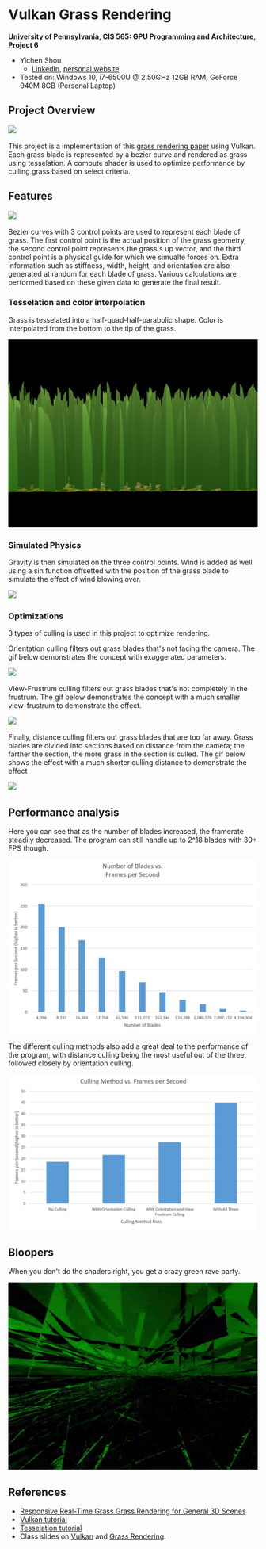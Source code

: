 Vulkan Grass Rendering
================

**University of Pennsylvania, CIS 565: GPU Programming and Architecture, Project 6**

* Yichen Shou
  * [LinkedIn](https://www.linkedin.com/in/yichen-shou-68023455/), [personal website](http://www.yichenshou.com/)
* Tested on: Windows 10, i7-6500U @ 2.50GHz 12GB RAM, GeForce 940M 8GB (Personal Laptop)

## Project Overview

![](img/finalGrass.gif)

This project is a implementation of this [grass rendering paper](https://www.cg.tuwien.ac.at/research/publications/2017/JAHRMANN-2017-RRTG/JAHRMANN-2017-RRTG-draft.pdf) using Vulkan. Each grass blade is represented by a bezier curve and rendered as grass using tesselation. A compute shader is used to optimize performance by culling grass based on select criteria.

## Features 

![](img/blade_model.jpg)

Bezier curves with 3 control points are used to represent each blade of grass. The first control point is the actual position of the grass geometry, the second control point represents the grass's up vector, and the third control point is a physical guide for which we simualte forces on. Extra information such as stiffness, width, height, and orientation are also generated at random for each blade of grass. Various calculations are performed based on these given data to generate the final result.

### Tesselation and color interpolation

Grass is tesselated into a half-quad-half-parabolic shape. Color is interpolated from the bottom to the tip of the grass.

![](img/tessellation.PNG)

### Simulated Physics 

Gravity is then simulated on the three control points. Wind is added as well using a sin function offsetted with the position of the grass blade to simulate the effect of wind blowing over.

![](img/physics.gif)

### Optimizations

3 types of culling is used in this project to optimize rendering. 

Orientation culling filters out grass blades that's not facing the camera. The gif below demonstrates the concept with exaggerated parameters. 

![](img/orientationCulling.gif)

View-Frustrum culling filters out grass blades that's not completely in the frustrum. The gif below demonstrates the concept with a much smaller view-frustrum to demonstrate the effect.

![](img/viewFrustrumCulling.gif)

Finally, distance culling filters out grass blades that are too far away. Grass blades are divided into sections based on distance from the camera; the farther the section, the more grass in the section is culled. The gif below shows the effect with a much shorter culling distance to demonstrate the effect

![](img/distanceCulling.gif)

## Performance analysis

Here you can see that as the number of blades increased, the framerate steadily decreased. The program can still handle up to 2^18 blades with 30+ FPS though.

![](img/numVsFPS.PNG)

The different culling methods also add a great deal to the performance of the program, with distance culling being the most useful out of the three, followed closely by orientation culling.

![](img/cullingVsFPS.PNG)


## Bloopers

When you don't do the shaders right, you get a crazy green rave party.

![](img/greenRave.gif)

## References
- [Responsive Real-Time Grass Grass Rendering for General 3D Scenes](https://www.cg.tuwien.ac.at/research/publications/2017/JAHRMANN-2017-RRTG/JAHRMANN-2017-RRTG-draft.pdf)
- [Vulkan tutorial](https://vulkan-tutorial.com/)
- [Tesselation tutorial](http://in2gpu.com/2014/07/12/tessellation-tutorial-opengl-4-3/)
- Class slides on [Vulkan](https://docs.google.com/presentation/d/1Z73IcuyFUBxl3uOS_dqLa4vnLsa1ftq943LegQxDal0/edit?usp=sharing) and [Grass Rendering](https://docs.google.com/presentation/d/1JtH3FP_jNtG8RoCOz1XiblEEH5AFBHKGEbz85sWjRvQ/edit?usp=sharing).